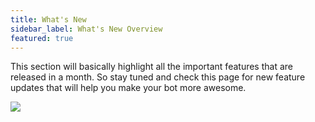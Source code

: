 ```yaml
---
title: What's New 
sidebar_label: What's New Overview
featured: true
---
```


This section will basically highlight all the important features that are released in a month. So stay tuned and check this page for new feature updates that will help you make your bot more awesome.

![](https://i.imgur.com/9dSD5gE.jpg)
